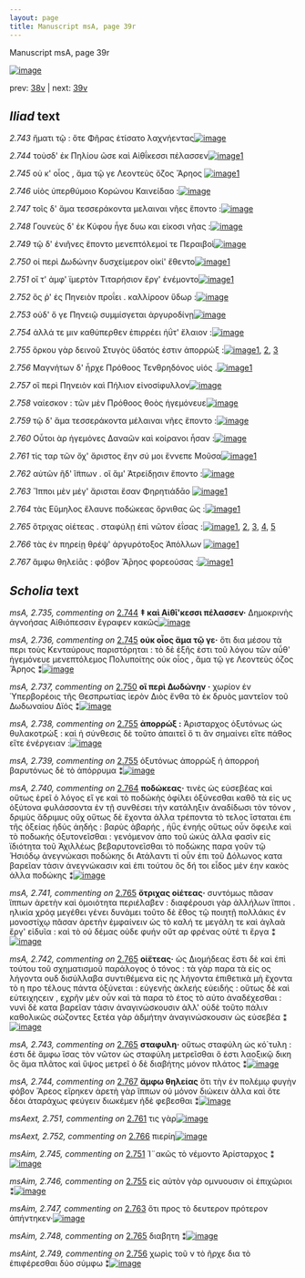 ```yaml
---
layout: page
title: Manuscript msA, page 39r
---
```


Manuscript msA, page 39r

[![image](http://www.homermultitext.org/iipsrv?OBJ=IIP,1.0&FIF=/project/homer/pyramidal/deepzoom/hmt/vaimg/2017a/VA039RN_0040.tif&WID=100&CVT=JPEG)](http://www.homermultitext.org/ict2/?urn=urn:cite2:hmt:vaimg.2017a:VA039RN_0040)

prev:  [38v](../38v/) | next:  [39v](../39v/)

## *Iliad* text

*2.743* <a id="2.743"/> ἤματι τῷ : ὅτε Φῆρας ἐτίσατο λαχνήεντας[![image](http://www.homermultitext.org/iipsrv?OBJ=IIP,1.0&FIF=/project/homer/pyramidal/deepzoom/hmt/vaimg/2017a/VA039RN_0040.tif&RGN=0.137,0.219,0.421,0.0444&WID=1000&CVT=JPEG)](http://www.homermultitext.org/ict2/?urn=urn:cite2:hmt:vaimg.2017a:VA039RN_0040@0.137,0.219,0.421,0.0444)

*2.744* <a id="2.744"/> τοὺσδ' ἐκ Πηλίου 					ῶσε καὶ Αἰθΐκεσσι πέλασσεν[![image](http://www.homermultitext.org/iipsrv?OBJ=IIP,1.0&FIF=/project/homer/pyramidal/deepzoom/hmt/vaimg/2017a/VA039RN_0040.tif&RGN=0.145,0.2445,0.421,0.0354&WID=1000&CVT=JPEG)](http://www.homermultitext.org/ict2/?urn=urn:cite2:hmt:vaimg.2017a:VA039RN_0040@0.145,0.2445,0.421,0.0354)[1](#msA_2.735)

*2.745* <a id="2.745"/> οὐ κ' οἶος , ἅμα τῷ γε Λεοντεὺς ὄζος Ἄρηος 				[![image](http://www.homermultitext.org/iipsrv?OBJ=IIP,1.0&FIF=/project/homer/pyramidal/deepzoom/hmt/vaimg/2017a/VA039RN_0040.tif&RGN=0.134,0.2671,0.421,0.0278&WID=1000&CVT=JPEG)](http://www.homermultitext.org/ict2/?urn=urn:cite2:hmt:vaimg.2017a:VA039RN_0040@0.134,0.2671,0.421,0.0278)[1](#msA_2.736)

*2.746* <a id="2.746"/> υἱὸς ὑπερθύμοιο Κορώνου 						Καινείδαο :[![image](http://www.homermultitext.org/iipsrv?OBJ=IIP,1.0&FIF=/project/homer/pyramidal/deepzoom/hmt/vaimg/2017a/VA039RN_0040.tif&RGN=0.131,0.2852,0.421,0.0278&WID=1000&CVT=JPEG)](http://www.homermultitext.org/ict2/?urn=urn:cite2:hmt:vaimg.2017a:VA039RN_0040@0.131,0.2852,0.421,0.0278)

*2.747* <a id="2.747"/> τοῖς δ' ἅμα τεσσεράκοντα μελαιναι νῆες ἕποντο :[![image](http://www.homermultitext.org/iipsrv?OBJ=IIP,1.0&FIF=/project/homer/pyramidal/deepzoom/hmt/vaimg/2017a/VA039RN_0040.tif&RGN=0.133,0.3078,0.421,0.0278&WID=1000&CVT=JPEG)](http://www.homermultitext.org/ict2/?urn=urn:cite2:hmt:vaimg.2017a:VA039RN_0040@0.133,0.3078,0.421,0.0278)

*2.748* <a id="2.748"/> Γουνεὺς δ' ἐκ 						 Κύφου ἦγε δυω και 					είκοσι νῆας :[![image](http://www.homermultitext.org/iipsrv?OBJ=IIP,1.0&FIF=/project/homer/pyramidal/deepzoom/hmt/vaimg/2017a/VA039RN_0040.tif&RGN=0.13,0.3266,0.421,0.0278&WID=1000&CVT=JPEG)](http://www.homermultitext.org/ict2/?urn=urn:cite2:hmt:vaimg.2017a:VA039RN_0040@0.13,0.3266,0.421,0.0278)

*2.749* <a id="2.749"/> τῷ δ' ἐνιῆνες ἕποντο μενεπτόλεμοί τε Περαιβοὶ[![image](http://www.homermultitext.org/iipsrv?OBJ=IIP,1.0&FIF=/project/homer/pyramidal/deepzoom/hmt/vaimg/2017a/VA039RN_0040.tif&RGN=0.134,0.3431,0.443,0.0316&WID=1000&CVT=JPEG)](http://www.homermultitext.org/ict2/?urn=urn:cite2:hmt:vaimg.2017a:VA039RN_0040@0.134,0.3431,0.443,0.0316)

*2.750* <a id="2.750"/> οἱ περὶ Δωδώνην 					δυσχείμερον οἰκί' ἔθεντο[![image](http://www.homermultitext.org/iipsrv?OBJ=IIP,1.0&FIF=/project/homer/pyramidal/deepzoom/hmt/vaimg/2017a/VA039RN_0040.tif&RGN=0.133,0.3642,0.443,0.0316&WID=1000&CVT=JPEG)](http://www.homermultitext.org/ict2/?urn=urn:cite2:hmt:vaimg.2017a:VA039RN_0040@0.133,0.3642,0.443,0.0316)[1](#msA_2.737)

*2.751* <a id="2.751"/> οἵ τ' ἀμφ' ϊμερτὸν Τιταρήσιον ἔργ' ἐνέμοντο[![image](http://www.homermultitext.org/iipsrv?OBJ=IIP,1.0&FIF=/project/homer/pyramidal/deepzoom/hmt/vaimg/2017a/VA039RN_0040.tif&RGN=0.13,0.3822,0.443,0.0316&WID=1000&CVT=JPEG)](http://www.homermultitext.org/ict2/?urn=urn:cite2:hmt:vaimg.2017a:VA039RN_0040@0.13,0.3822,0.443,0.0316)[1](#msAim_2.745)

*2.752* <a id="2.752"/> ὅς ῤ' ἐς Πηνειὸν 					προΐει . καλλίροον ὕδωρ :[![image](http://www.homermultitext.org/iipsrv?OBJ=IIP,1.0&FIF=/project/homer/pyramidal/deepzoom/hmt/vaimg/2017a/VA039RN_0040.tif&RGN=0.121,0.4033,0.443,0.0316&WID=1000&CVT=JPEG)](http://www.homermultitext.org/ict2/?urn=urn:cite2:hmt:vaimg.2017a:VA039RN_0040@0.121,0.4033,0.443,0.0316)

*2.753* <a id="2.753"/> οὐδ' ὅ γε Πηνειῷ 					συμμίσγεται ἀργυροδίνῃ[![image](http://www.homermultitext.org/iipsrv?OBJ=IIP,1.0&FIF=/project/homer/pyramidal/deepzoom/hmt/vaimg/2017a/VA039RN_0040.tif&RGN=0.119,0.4206,0.443,0.0316&WID=1000&CVT=JPEG)](http://www.homermultitext.org/ict2/?urn=urn:cite2:hmt:vaimg.2017a:VA039RN_0040@0.119,0.4206,0.443,0.0316)

*2.754* <a id="2.754"/> ἀλλά τε μιν καθύπερθεν ἐπιρρέει ἠΰτ' ἔλαιον :[![image](http://www.homermultitext.org/iipsrv?OBJ=IIP,1.0&FIF=/project/homer/pyramidal/deepzoom/hmt/vaimg/2017a/VA039RN_0040.tif&RGN=0.118,0.4409,0.443,0.0316&WID=1000&CVT=JPEG)](http://www.homermultitext.org/ict2/?urn=urn:cite2:hmt:vaimg.2017a:VA039RN_0040@0.118,0.4409,0.443,0.0316)

*2.755* <a id="2.755"/> ὅρκου γὰρ δεινοῦ Στυγὸς ὕδατός ἐστιν ἀπορρώξ :[![image](http://www.homermultitext.org/iipsrv?OBJ=IIP,1.0&FIF=/project/homer/pyramidal/deepzoom/hmt/vaimg/2017a/VA039RN_0040.tif&RGN=0.116,0.462,0.443,0.0316&WID=1000&CVT=JPEG)](http://www.homermultitext.org/ict2/?urn=urn:cite2:hmt:vaimg.2017a:VA039RN_0040@0.116,0.462,0.443,0.0316)[1](#msA_2.738), [2](#msAim_2.746), [3](#msA_2.739)

*2.756* <a id="2.756"/> Μαγνήτων δ' ἦρχε 						 Πρόθοος 					 Τενθρηδόνος υἱός .[![image](http://www.homermultitext.org/iipsrv?OBJ=IIP,1.0&FIF=/project/homer/pyramidal/deepzoom/hmt/vaimg/2017a/VA039RN_0040.tif&RGN=0.116,0.4793,0.443,0.0316&WID=1000&CVT=JPEG)](http://www.homermultitext.org/ict2/?urn=urn:cite2:hmt:vaimg.2017a:VA039RN_0040@0.116,0.4793,0.443,0.0316)[1](#msAint_2.749)

*2.757* <a id="2.757"/> οἳ περὶ Πηνειὸν καὶ 						 Πήλιον εἰνοσίφυλλον[![image](http://www.homermultitext.org/iipsrv?OBJ=IIP,1.0&FIF=/project/homer/pyramidal/deepzoom/hmt/vaimg/2017a/VA039RN_0040.tif&RGN=0.115,0.4981,0.443,0.0316&WID=1000&CVT=JPEG)](http://www.homermultitext.org/ict2/?urn=urn:cite2:hmt:vaimg.2017a:VA039RN_0040@0.115,0.4981,0.443,0.0316)

*2.758* <a id="2.758"/> ναίεσκον : τῶν μὲν Πρόθοος θοὸς ἡγεμόνευε[![image](http://www.homermultitext.org/iipsrv?OBJ=IIP,1.0&FIF=/project/homer/pyramidal/deepzoom/hmt/vaimg/2017a/VA039RN_0040.tif&RGN=0.115,0.5184,0.443,0.0316&WID=1000&CVT=JPEG)](http://www.homermultitext.org/ict2/?urn=urn:cite2:hmt:vaimg.2017a:VA039RN_0040@0.115,0.5184,0.443,0.0316)

*2.759* <a id="2.759"/> τῷ δ' ἅμα τεσσεράκοντα μέλαιναι νῆες ἕποντο :[![image](http://www.homermultitext.org/iipsrv?OBJ=IIP,1.0&FIF=/project/homer/pyramidal/deepzoom/hmt/vaimg/2017a/VA039RN_0040.tif&RGN=0.125,0.538,0.443,0.0316&WID=1000&CVT=JPEG)](http://www.homermultitext.org/ict2/?urn=urn:cite2:hmt:vaimg.2017a:VA039RN_0040@0.125,0.538,0.443,0.0316)

*2.760* <a id="2.760"/> Οὗτοι ὰρ ἡγεμόνες Δαναῶν καὶ κοίρανοι ἦσαν :[![image](http://www.homermultitext.org/iipsrv?OBJ=IIP,1.0&FIF=/project/homer/pyramidal/deepzoom/hmt/vaimg/2017a/VA039RN_0040.tif&RGN=0.123,0.5591,0.443,0.0316&WID=1000&CVT=JPEG)](http://www.homermultitext.org/ict2/?urn=urn:cite2:hmt:vaimg.2017a:VA039RN_0040@0.123,0.5591,0.443,0.0316)

*2.761* <a id="2.761"/> τίς ταρ τῶν ὄχ' ἄριστος ἔην σύ μοι ἔννεπε Μοῦσα[![image](http://www.homermultitext.org/iipsrv?OBJ=IIP,1.0&FIF=/project/homer/pyramidal/deepzoom/hmt/vaimg/2017a/VA039RN_0040.tif&RGN=0.123,0.5741,0.443,0.0316&WID=1000&CVT=JPEG)](http://www.homermultitext.org/ict2/?urn=urn:cite2:hmt:vaimg.2017a:VA039RN_0040@0.123,0.5741,0.443,0.0316)[1](#msAext_2.751)

*2.762* <a id="2.762"/> αὐτῶν ἢδ' ἵ̈ππων . οἳ ἅμ' Ἀτρείδῃσιν 					ἕποντο :[![image](http://www.homermultitext.org/iipsrv?OBJ=IIP,1.0&FIF=/project/homer/pyramidal/deepzoom/hmt/vaimg/2017a/VA039RN_0040.tif&RGN=0.118,0.5944,0.443,0.0316&WID=1000&CVT=JPEG)](http://www.homermultitext.org/ict2/?urn=urn:cite2:hmt:vaimg.2017a:VA039RN_0040@0.118,0.5944,0.443,0.0316)

*2.763* <a id="2.763"/> Ἵπποι μὲν μέγ' ἄρισται ἔσαν Φηρητιάδᾱο 				[![image](http://www.homermultitext.org/iipsrv?OBJ=IIP,1.0&FIF=/project/homer/pyramidal/deepzoom/hmt/vaimg/2017a/VA039RN_0040.tif&RGN=0.114,0.6125,0.443,0.0316&WID=1000&CVT=JPEG)](http://www.homermultitext.org/ict2/?urn=urn:cite2:hmt:vaimg.2017a:VA039RN_0040@0.114,0.6125,0.443,0.0316)[1](#msAim_2.747)

*2.764* <a id="2.764"/> τὰς Εὔμηλος ἔλαυνε 					ποδώκεας ὄρνιθας ὣς :[![image](http://www.homermultitext.org/iipsrv?OBJ=IIP,1.0&FIF=/project/homer/pyramidal/deepzoom/hmt/vaimg/2017a/VA039RN_0040.tif&RGN=0.114,0.6305,0.443,0.0316&WID=1000&CVT=JPEG)](http://www.homermultitext.org/ict2/?urn=urn:cite2:hmt:vaimg.2017a:VA039RN_0040@0.114,0.6305,0.443,0.0316)[1](#msA_2.740)

*2.765* <a id="2.765"/> ὄτριχας οἰέτεας . σταφύλῃ ἐπὶ νῶτον ἐΐσας :[![image](http://www.homermultitext.org/iipsrv?OBJ=IIP,1.0&FIF=/project/homer/pyramidal/deepzoom/hmt/vaimg/2017a/VA039RN_0040.tif&RGN=0.114,0.6501,0.443,0.0316&WID=1000&CVT=JPEG)](http://www.homermultitext.org/ict2/?urn=urn:cite2:hmt:vaimg.2017a:VA039RN_0040@0.114,0.6501,0.443,0.0316)[1](#msAim_2.748), [2](#msA_2.741), [3](#msA_2.743), [4](#msAil_2.750), [5](#msA_2.742)

*2.766* <a id="2.766"/> τὰς ἐν πηρείῃ 					θρέψ' ἀργυρότοξος Ἀπόλλων 				[![image](http://www.homermultitext.org/iipsrv?OBJ=IIP,1.0&FIF=/project/homer/pyramidal/deepzoom/hmt/vaimg/2017a/VA039RN_0040.tif&RGN=0.111,0.6704,0.443,0.0316&WID=1000&CVT=JPEG)](http://www.homermultitext.org/ict2/?urn=urn:cite2:hmt:vaimg.2017a:VA039RN_0040@0.111,0.6704,0.443,0.0316)[1](#msAext_2.752)

*2.767* <a id="2.767"/> ἄμφω θηλείᾱς : φόβον Ἄ̄ρηος φορεούσας :[![image](http://www.homermultitext.org/iipsrv?OBJ=IIP,1.0&FIF=/project/homer/pyramidal/deepzoom/hmt/vaimg/2017a/VA039RN_0040.tif&RGN=0.111,0.687,0.443,0.0316&WID=1000&CVT=JPEG)](http://www.homermultitext.org/ict2/?urn=urn:cite2:hmt:vaimg.2017a:VA039RN_0040@0.111,0.687,0.443,0.0316)[1](#msA_2.744)

## *Scholia* text

*msA, 2.735, commenting on* [2.744](#2.744)  <a id="msA_2.735"/> **‡ καὶ Αἰθῑ'κεσσι πέλασσεν·** Δημοκρινὴς ἀγνοήσας Αἰθιόπεσσιν ἔγραφεν κακῶς[![image](http://www.homermultitext.org/iipsrv?OBJ=IIP,1.0&FIF=/project/homer/pyramidal/deepzoom/hmt/vaimg/2017a/VA039RN_0040.tif&RGN=0.1471,0.1164,0.4625,0.0269&WID=1000&CVT=JPEG)](http://www.homermultitext.org/ict2/?urn=urn:cite2:hmt:vaimg.2017a:VA039RN_0040@0.1471,0.1164,0.4625,0.0269)

*msA, 2.736, commenting on* [2.745](#2.745)  <a id="msA_2.736"/> **οὐκ οἶος ἅμα τῷ γε·** ὅτι δια μέσου τὰ περι τοὺς Κενταύρους παριστόρηται : τὸ δὲ ἑξῆς ἐστι τοῦ λόγου τῶν αὖθ' ἡγεμόνευε μενεπτόλεμος Πολυποίτης οὐκ οἶος , ἄμα τῷ γε Λεοντεὺς όζος Ἄρηος ⁑[![image](http://www.homermultitext.org/iipsrv?OBJ=IIP,1.0&FIF=/project/homer/pyramidal/deepzoom/hmt/vaimg/2017a/VA039RN_0040.tif&RGN=0.1388,0.1298,0.6108,0.0407&WID=1000&CVT=JPEG)](http://www.homermultitext.org/ict2/?urn=urn:cite2:hmt:vaimg.2017a:VA039RN_0040@0.1388,0.1298,0.6108,0.0407)

*msA, 2.737, commenting on* [2.750](#2.750)  <a id="msA_2.737"/> **οἳ περὶ Δωδώνην ·** χωρίον ἐν Ὑπερβορέοις τῆς Θεσπρωτίας ἱερὸν Διὸς ἔνθα τὸ ἐκ δρυὸς μαντεῖον τοῦ Δωδωναίου Δϊός ⁑[![image](http://www.homermultitext.org/iipsrv?OBJ=IIP,1.0&FIF=/project/homer/pyramidal/deepzoom/hmt/vaimg/2017a/VA039RN_0040.tif&RGN=0.1496,0.1518,0.5979,0.0338&WID=1000&CVT=JPEG)](http://www.homermultitext.org/ict2/?urn=urn:cite2:hmt:vaimg.2017a:VA039RN_0040@0.1496,0.1518,0.5979,0.0338)

*msA, 2.738, commenting on* [2.755](#2.755)  <a id="msA_2.738"/> **ἀπορρώξ :** Ἀρισταρχος ὀξυτόνως ὡς θυλακοτρώξ : καὶ ἡ σύνθεσις δὲ τοῦτο ἀπαιτεῖ ὅ τι ἂν σημαίνει εἴτε πάθος εἴτε ἐνέργειαν :[![image](http://www.homermultitext.org/iipsrv?OBJ=IIP,1.0&FIF=/project/homer/pyramidal/deepzoom/hmt/vaimg/2017a/VA039RN_0040.tif&RGN=0.546,0.4899,0.2077,0.0541&WID=1000&CVT=JPEG)](http://www.homermultitext.org/ict2/?urn=urn:cite2:hmt:vaimg.2017a:VA039RN_0040@0.546,0.4899,0.2077,0.0541)

*msA, 2.739, commenting on* [2.755](#2.755)  <a id="msA_2.739"/> ὀξυτόνως ἀπορρὼξ ἡ ἀπορροή βαρυτόνως δὲ τὸ ἀπόρρυμα ⁑[![image](http://www.homermultitext.org/iipsrv?OBJ=IIP,1.0&FIF=/project/homer/pyramidal/deepzoom/hmt/vaimg/2017a/VA039RN_0040.tif&RGN=0.554,0.5362,0.2123,0.031&WID=1000&CVT=JPEG)](http://www.homermultitext.org/ict2/?urn=urn:cite2:hmt:vaimg.2017a:VA039RN_0040@0.554,0.5362,0.2123,0.031)

*msA, 2.740, commenting on* [2.764](#2.764)  <a id="msA_2.740"/> **ποδώκεας·** τινὲς ὡς εὐσεβέας καὶ οὕτως ἐρεῖ ὁ λόγος εἴ γε καὶ τὸ ποδώκὴς ὀφίλει ὀξύνεσθαι καθὃ τὰ εἰς υς ὀξύτονα φυλάσσοντα ἐν τῇ συνθέσει τὴν κατάληξιν ἀναδίδωσι τὸν τόνον , δριμὺς ἄδριμυς οὔχ οὕτως δὲ ἔχοντα ἀλλα τρέποντα τὸ τελος ἵσταται ἐπι τῆς ὀξείας ἡδύς ἀηδής : βαρὺς ἀβαρής , ἠΰς ἐνηής οὕτως οὖν ὄφειλε καὶ τὸ ποδωκής ὀξυτονεῖσθαι : γενόμενον ἀπο τοῦ ὠκύς ἀλλα φασὶν εἰς ϊδιότητα τοῦ Ἀχιλλέως βεβαρυτονεῖσθαι τὸ ποδώκης παρα γοῦν τῷ Ἡσιόδῳ ἀνεγνώκασι ποδώκης δι Ατάλαντι τί οὖν ἐπι τοῦ Δόλωνος κατα βαρεῖαν τάσιν ἀνεγνώκασιν καὶ ἐπι τούτου ὃς δή τοι εἶδος μὲν έην κακὸς ἀλλα ποδώκης ⁑[![image](http://www.homermultitext.org/iipsrv?OBJ=IIP,1.0&FIF=/project/homer/pyramidal/deepzoom/hmt/vaimg/2017a/VA039RN_0040.tif&RGN=0.1058,0.561,0.6442,0.1793&WID=1000&CVT=JPEG)](http://www.homermultitext.org/ict2/?urn=urn:cite2:hmt:vaimg.2017a:VA039RN_0040@0.1058,0.561,0.6442,0.1793)

*msA, 2.741, commenting on* [2.765](#2.765)  <a id="msA_2.741"/> **ὅτριχας οἰέτεας·** συντόμως πᾶσαν ἵππων ἀρετὴν καὶ ὁμοιότητα περιέλαβεν : διαφέρουσι γὰρ ἀλλήλων ἵπποι . ηλικία χρόᾳ μεγέθει γένει δυνάμει τοῦτο δὲ ἔθος τῷ ποιητῇ πολλάκις ἐν μονοστίχῳ πᾶσαν ἀρετὴν ἐμφαίνειν ὡς τὸ καλή τε μεγάλη τε καὶ ἀγλαὰ ἔργ' εἰδυῖα : καὶ τὸ οὐ δέμας οὐδε φυήν οὔτ αρ φρένας οὐτέ τι ἔργα ⁑[![image](http://www.homermultitext.org/iipsrv?OBJ=IIP,1.0&FIF=/project/homer/pyramidal/deepzoom/hmt/vaimg/2017a/VA039RN_0040.tif&RGN=0.1146,0.7272,0.6388,0.0466&WID=1000&CVT=JPEG)](http://www.homermultitext.org/ict2/?urn=urn:cite2:hmt:vaimg.2017a:VA039RN_0040@0.1146,0.7272,0.6388,0.0466)

*msA, 2.742, commenting on* [2.765](#2.765)  <a id="msA_2.742"/> **οἰἔτεας·** ὡς Διομήδεας ἔστι δὲ καὶ ἐπὶ τούτου τοῦ σχηματισμοῦ παράλογος ὁ τόνος : τὰ γὰρ παρα τὰ εἰς ος λήγοντα ουδ δισύλλαβα συντιθέμενα εἰς ης λήγοντα ἐπιθετικὰ μὴ ἔχοντα τὸ η προ τέλους πάντα ὀξύνεται : εὐγενής ἀκλεής εὐειδής : οὕτως δὲ καὶ εὐτειχηςειν , εχρῆν μὲν οὖν καὶ τὰ παρα τὸ έτος τὸ αὐτο ἀναδέχεσθαι : νυνὶ δὲ κατα βαρεῖαν τάσιν ἀναγινώσκουσιν ἀλλ' οὑδὲ τοῦτο πάλιν καθολικῶς σώζοντες ξετέα γὰρ ἀδμήτην ἀναγινώσκουσιν ὡς εὐσεβέα ⁑[![image](http://www.homermultitext.org/iipsrv?OBJ=IIP,1.0&FIF=/project/homer/pyramidal/deepzoom/hmt/vaimg/2017a/VA039RN_0040.tif&RGN=0.1217,0.7653,0.6346,0.051&WID=1000&CVT=JPEG)](http://www.homermultitext.org/ict2/?urn=urn:cite2:hmt:vaimg.2017a:VA039RN_0040@0.1217,0.7653,0.6346,0.051)

*msA, 2.743, commenting on* [2.765](#2.765)  <a id="msA_2.743"/> **σταφυλη·** οὕτως σταφύλη ὡς κό΄τυλη : έστι δὲ ἄμφω ἴσας τὸν νῶτον ὡς σταφύλη μετρεῖσθαι ὅ ἐστι λαοξικῷ δικη ὃς ἅμα πλᾶτος καὶ ὕψος μετρεῖ ὁ δὲ διαβήτης μόνον πλάτος ⁑[![image](http://www.homermultitext.org/iipsrv?OBJ=IIP,1.0&FIF=/project/homer/pyramidal/deepzoom/hmt/vaimg/2017a/VA039RN_0040.tif&RGN=0.1142,0.8004,0.6458,0.0297&WID=1000&CVT=JPEG)](http://www.homermultitext.org/ict2/?urn=urn:cite2:hmt:vaimg.2017a:VA039RN_0040@0.1142,0.8004,0.6458,0.0297)

*msA, 2.744, commenting on* [2.767](#2.767)  <a id="msA_2.744"/> **ἄμφω θηλείας** ὅτι τὴν ἐν πολέμῳ φυγὴν φόβον Ἄρεος εἴρηκεν ἀρετὴ γὰρ ἵππων οὐ μόνον διώκειν ἀλλα καὶ ὅτε δέοι ἀταράχως φεύγειν διωκέμεν ἠδὲ φεβεσθαι ⁑[![image](http://www.homermultitext.org/iipsrv?OBJ=IIP,1.0&FIF=/project/homer/pyramidal/deepzoom/hmt/vaimg/2017a/VA039RN_0040.tif&RGN=0.0996,0.816,0.6304,0.0357&WID=1000&CVT=JPEG)](http://www.homermultitext.org/ict2/?urn=urn:cite2:hmt:vaimg.2017a:VA039RN_0040@0.0996,0.816,0.6304,0.0357)

*msAext, 2.751, commenting on* [2.761](#2.761)  <a id="msAext_2.751"/> τις γὰρ[![image](http://www.homermultitext.org/iipsrv?OBJ=IIP,1.0&FIF=/project/homer/pyramidal/deepzoom/hmt/vaimg/2017a/VA039RN_0040.tif&RGN=0.7963,0.5911,0.0371,0.02&WID=1000&CVT=JPEG)](http://www.homermultitext.org/ict2/?urn=urn:cite2:hmt:vaimg.2017a:VA039RN_0040@0.7963,0.5911,0.0371,0.02)

*msAext, 2.752, commenting on* [2.766](#2.766)  <a id="msAext_2.752"/> πιερίη[![image](http://www.homermultitext.org/iipsrv?OBJ=IIP,1.0&FIF=/project/homer/pyramidal/deepzoom/hmt/vaimg/2017a/VA039RN_0040.tif&RGN=0.7825,0.6805,0.0479,0.0135&WID=1000&CVT=JPEG)](http://www.homermultitext.org/ict2/?urn=urn:cite2:hmt:vaimg.2017a:VA039RN_0040@0.7825,0.6805,0.0479,0.0135)

*msAim, 2.745, commenting on* [2.751](#2.751)  <a id="msAim_2.745"/> Ἱ¨ακῶς τὸ vέμοντο Ἀρίσταρχος ⁑[![image](http://www.homermultitext.org/iipsrv?OBJ=IIP,1.0&FIF=/project/homer/pyramidal/deepzoom/hmt/vaimg/2017a/VA039RN_0040.tif&RGN=0.5375,0.388,0.0625,0.0394&WID=1000&CVT=JPEG)](http://www.homermultitext.org/ict2/?urn=urn:cite2:hmt:vaimg.2017a:VA039RN_0040@0.5375,0.388,0.0625,0.0394)

*msAim, 2.746, commenting on* [2.755](#2.755)  <a id="msAim_2.746"/> εἰς αὐτὸν γὰρ ομνυουσιν οἱ ἐπιχώριοι ⁑[![image](http://www.homermultitext.org/iipsrv?OBJ=IIP,1.0&FIF=/project/homer/pyramidal/deepzoom/hmt/vaimg/2017a/VA039RN_0040.tif&RGN=0.5475,0.4612,0.0504,0.0413&WID=1000&CVT=JPEG)](http://www.homermultitext.org/ict2/?urn=urn:cite2:hmt:vaimg.2017a:VA039RN_0040@0.5475,0.4612,0.0504,0.0413)

*msAim, 2.747, commenting on* [2.763](#2.763)  <a id="msAim_2.747"/> ὅτι προς τὸ δευτερον πρότερον ἀπήντηκεν·[![image](http://www.homermultitext.org/iipsrv?OBJ=IIP,1.0&FIF=/project/homer/pyramidal/deepzoom/hmt/vaimg/2017a/VA039RN_0040.tif&RGN=0.4967,0.5964,0.0592,0.0379&WID=1000&CVT=JPEG)](http://www.homermultitext.org/ict2/?urn=urn:cite2:hmt:vaimg.2017a:VA039RN_0040@0.4967,0.5964,0.0592,0.0379)

*msAim, 2.748, commenting on* [2.765](#2.765)  <a id="msAim_2.748"/> διαβητη ⁑[![image](http://www.homermultitext.org/iipsrv?OBJ=IIP,1.0&FIF=/project/homer/pyramidal/deepzoom/hmt/vaimg/2017a/VA039RN_0040.tif&RGN=0.5271,0.6564,0.0196,0.0407&WID=1000&CVT=JPEG)](http://www.homermultitext.org/ict2/?urn=urn:cite2:hmt:vaimg.2017a:VA039RN_0040@0.5271,0.6564,0.0196,0.0407)

*msAint, 2.749, commenting on* [2.756](#2.756)  <a id="msAint_2.749"/> χωρὶς τοῦ ν τὸ ῆρχε δια τὸ ἐπιφέρεσθαι δύο σύμφω ⁑[![image](http://www.homermultitext.org/iipsrv?OBJ=IIP,1.0&FIF=/project/homer/pyramidal/deepzoom/hmt/vaimg/2017a/VA039RN_0040.tif&RGN=0.0721,0.4747,0.065,0.0598&WID=1000&CVT=JPEG)](http://www.homermultitext.org/ict2/?urn=urn:cite2:hmt:vaimg.2017a:VA039RN_0040@0.0721,0.4747,0.065,0.0598)